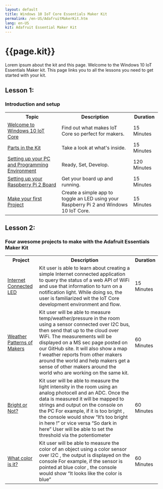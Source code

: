 ```yaml
---
layout: default
title: Windows 10 IoT Core Essentials Maker Kit
permalink: /en-US/AdafruitMakerKit.htm
lang: en-US
kit: Adafruit Essential Maker Kit
---
```

<h1 class="maker-kit section-heading">{{page.kit}}</h1>

<p>Lorem ipsum about the kit and this page. Welcome to the Windows 10 IoT Essentials Maker kit. This page links you to all the lessons you need to get started with your kit.</p>

<div>
  <h2 class="maker-kit">Lesson 1: </h2>
  <h3 class="maker-kit">Introduction and setup</h3>
  <table class="table table-striped maker-kit">
    <tr>
      <th class="standardTH">Topic</th>
      <th class="standardTH">Description</th>
      <th>Duration</th>
    </tr>
    <tr>
      <td><a href="{{site.baseurl}}/{{page.lang}}/AdafruitKitContents.htm">Welcome to Windows 10 IoT Core</a></td>
      <td>Find out what makes IoT Core so perfect for makers.</td>
      <td>15 Minutes</td>
    </tr>
    <tr>
      <td><a href="{{site.baseurl}}/{{page.lang}}/AdafruitKitContents.htm">Parts in the Kit</a></td>
      <td>Take a look at what's inside.</td>
      <td>15 Minutes</td>
    </tr>
    <tr>
      <td><a href="{{site.baseurl}}/{{page.lang}}/win10/KitSetupPCRPI.htm"> Setting up your PC and Programming Environment</a></td>
      <td>Ready, Set, Develop.</td>
      <td>120 Minutes</td>
    </tr>
    <tr>
      <td><a href="{{site.baseurl}}/{{page.lang}}/win10/KitSetupRPI.htm">Setting up your Raspberry Pi 2 Board</a></td>
      <td>Get your board up and running.</td>
      <td>15 Minutes</td>
    </tr>
     <tr>
      <td><a href="{{site.baseurl}}/{{page.lang}}/win10/samples/KitBlinky.htm">Make your first Project</a></td>
      <td>Create a simple app to toggle an LED using your Raspberry Pi 2 and Windows 10 IoT Core.</td>
      <td>15 Minutes</td>
    </tr>
  </table>
</div>

<div>
  <h2 id="lessonTwo" class="maker-kit">Lesson 2: </h2>
  <h3 class="maker-kit">Four awesome projects to make with the Adafruit Essentials Maker Kit</h3>

  <table class="table table-striped maker-kit">
    <tr>
      <th class="standardTH">Project</th>
      <th class="standardTH">Description</th>
      <th>Duration</th>
    </tr>
    <tr>
      <td><a targt="_blank" href="https://www.hackster.io/windowsiot/internet-connected-led">Internet Connected LED</a></td>
      <td>Kit user is able to learn about creating a simple Internet connected application to query the status of a web API of WiFi and use that information to turn on a notification light. While doing so, the user is familiarized wit the IoT Core development environment and flow.</td>
      <td>15 Minutes</td>
    </tr>
    <tr>
      <td><a targt="_blank" href="https://www.hackster.io/windowsiot/weather-patterns-of-makers">Weather Patterns of Makers</a></td>
      <td>Kit user will be able to measure temp/weather/pressure in the room using a sensor connected over I2C bus, then send that up to the cloud over WiFi.  The measurements will be displayed on a MS sec page posted on our GitHub site.  It will also show a map f weather reports from other makers around the world and help makers get a sense of other makers around the world who are working on the same kit.</td>
      <td>60 Minutes</td>
    </tr>
    <tr>
      <td><a targt="_blank" href="https://www.hackster.io/windowsiot/bright-or-not">Bright or Not?</a></td>
      <td>Kit user will be able to measure the light intensity in the room using an analog photocell and an ADC. Once the data is measured it will be mapped to strings and output on the console on the PC For example, if it is too bright , the console would show “It’s too bright in here !” or vice versa “So dark in here” User will be able to set the threshold via the potentiometer </td>
      <td>60 Minutes</td>
    </tr>
    <tr>
      <td><a targt="_blank" href="https://www.hackster.io/windowsiot/what-color-is-it">What color is it?</a></td>
      <td>Kit user will be able to measure the color of an object using a color sensor over I2C , the output is displayed on the console For example, if the sensor is pointed at blue color , the console would show “It looks like the color is blue” </td>
      <td>60 Minutes</td>
    </tr>
  </table>
</div>

